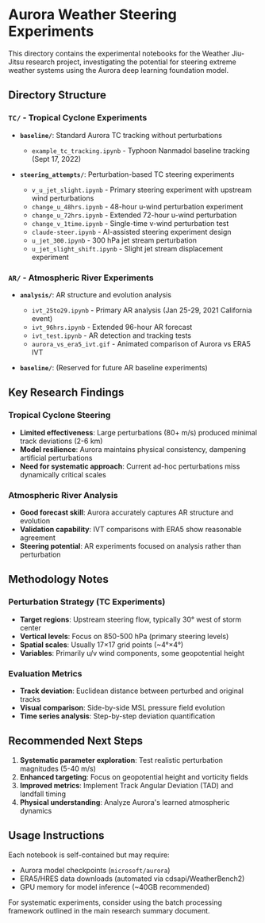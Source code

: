 # Aurora Weather Steering Experiments

This directory contains the experimental notebooks for the Weather Jiu-Jitsu research project, investigating the potential for steering extreme weather systems using the Aurora deep learning foundation model.

## Directory Structure

### `TC/` - Tropical Cyclone Experiments
- **`baseline/`**: Standard Aurora TC tracking without perturbations
  - `example_tc_tracking.ipynb` - Typhoon Nanmadol baseline tracking (Sept 17, 2022)
  
- **`steering_attempts/`**: Perturbation-based TC steering experiments  
  - `v_u_jet_slight.ipynb` - Primary steering experiment with upstream wind perturbations
  - `change_u_48hrs.ipynb` - 48-hour u-wind perturbation experiment
  - `change_u_72hrs.ipynb` - Extended 72-hour u-wind perturbation
  - `change_v_1time.ipynb` - Single-time v-wind perturbation test
  - `claude-steer.ipynb` - AI-assisted steering experiment design
  - `u_jet_300.ipynb` - 300 hPa jet stream perturbation
  - `u_jet_slight_shift.ipynb` - Slight jet stream displacement experiment

### `AR/` - Atmospheric River Experiments
- **`analysis/`**: AR structure and evolution analysis
  - `ivt_25to29.ipynb` - Primary AR analysis (Jan 25-29, 2021 California event)
  - `ivt_96hrs.ipynb` - Extended 96-hour AR forecast
  - `ivt_test.ipynb` - AR detection and tracking tests
  - `aurora_vs_era5_ivt.gif` - Animated comparison of Aurora vs ERA5 IVT

- **`baseline/`**: (Reserved for future AR baseline experiments)

## Key Research Findings

### Tropical Cyclone Steering
- **Limited effectiveness**: Large perturbations (80+ m/s) produced minimal track deviations (2-6 km)
- **Model resilience**: Aurora maintains physical consistency, dampening artificial perturbations
- **Need for systematic approach**: Current ad-hoc perturbations miss dynamically critical scales

### Atmospheric River Analysis  
- **Good forecast skill**: Aurora accurately captures AR structure and evolution
- **Validation capability**: IVT comparisons with ERA5 show reasonable agreement
- **Steering potential**: AR experiments focused on analysis rather than perturbation

## Methodology Notes

### Perturbation Strategy (TC Experiments)
- **Target regions**: Upstream steering flow, typically 30° west of storm center
- **Vertical levels**: Focus on 850-500 hPa (primary steering levels)
- **Spatial scales**: Usually 17×17 grid points (~4°×4°)
- **Variables**: Primarily u/v wind components, some geopotential height

### Evaluation Metrics
- **Track deviation**: Euclidean distance between perturbed and original tracks
- **Visual comparison**: Side-by-side MSL pressure field evolution
- **Time series analysis**: Step-by-step deviation quantification

## Recommended Next Steps

1. **Systematic parameter exploration**: Test realistic perturbation magnitudes (5-40 m/s)
2. **Enhanced targeting**: Focus on geopotential height and vorticity fields  
3. **Improved metrics**: Implement Track Angular Deviation (TAD) and landfall timing
4. **Physical understanding**: Analyze Aurora's learned atmospheric dynamics

## Usage Instructions

Each notebook is self-contained but may require:
- Aurora model checkpoints (`microsoft/aurora`)
- ERA5/HRES data downloads (automated via cdsapi/WeatherBench2)
- GPU memory for model inference (~40GB recommended)

For systematic experiments, consider using the batch processing framework outlined in the main research summary document.